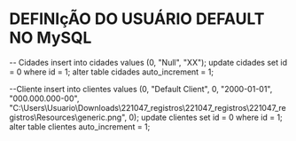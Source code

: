 

<h1>DEFINIçÃO DO USUÁRIO DEFAULT NO MySQL</h1>
-- Cidades
insert into cidades values (0, "Null", "XX");
update cidades set id = 0 where id = 1;
alter table cidades auto_increment = 1;

--Cliente
insert into clientes values (0, "Default Client", 0, "2000-01-01", "000.000.000-00", "C:\Users\Usuario\Downloads\221047_registros\221047_registros\221047_registros\Resources\generic.png", 0);
update clientes set id = 0 where id = 1;
alter table clientes auto_increment = 1; 
